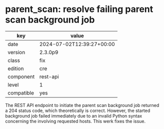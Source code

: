 [//]: # (werk v2)
# parent_scan: resolve failing parent scan background job

key        | value
---------- | ---
date       | 2024-07-02T12:39:27+00:00
version    | 2.3.0p9
class      | fix
edition    | cre
component  | rest-api
level      | 1
compatible | yes

The REST API endpoint to initiate the parent scan background job
returned a 204 status code, which theoretically is correct. However,
the started background job failed immediately due to an invalid Python
syntax concerning the involving requested hosts. This werk fixes the issue.
